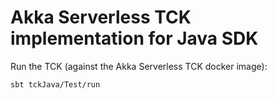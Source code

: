 # Akka Serverless TCK implementation for Java SDK

Run the TCK (against the Akka Serverless TCK docker image):

```
sbt tckJava/Test/run
```
